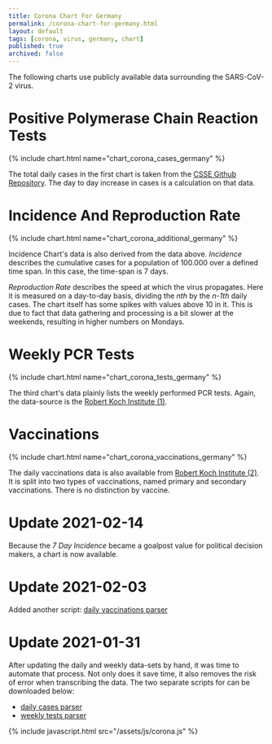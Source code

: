 ```yaml
---
title: Corona Chart For Germany
permalink: /corona-chart-for-germany.html
layout: default
tags: [corona, virus, germany, chart]
published: true
archived: false
---
```

The following charts use publicly available data surrounding the SARS-CoV-2 virus.

# Positive Polymerase Chain Reaction Tests

{% include chart.html name="chart_corona_cases_germany" %}

The total daily cases in the first chart is taken from the [CSSE Github Repository][1]. The day to day increase in cases is a calculation on that data.

# Incidence And Reproduction Rate

{% include chart.html name="chart_corona_additional_germany" %}

Incidence Chart's data is also derived from the data above. *Incidence* describes the cumulative cases for a population of 100.000 over a defined time span. In this case, the time-span is 7 days.

*Reproduction Rate* describes the speed at which the virus propagates. Here it is measured on a day-to-day basis, dividing the *nth* by the *n-1th* daily cases. The chart itself has some spikes with values above 10 in it. This is due to fact that data gathering and processing is a bit slower at the weekends, resulting in higher numbers on Mondays.

# Weekly PCR Tests

{% include chart.html name="chart_corona_tests_germany" %}

The third chart's data plainly lists the weekly performed PCR tests. Again, the data-source is the [Robert Koch Institute (1)][2].

# Vaccinations

{% include chart.html name="chart_corona_vaccinations_germany" %}

The daily vaccinations data is also available from [Robert Koch Institute (2)][3]. It is split into two types of vaccinations, named primary and secondary vaccinations. There is no distinction by vaccine.

[1]: <https://github.com/CSSEGISandData/COVID-19> "COVID-19 Data Repository by the Center for Systems Science and Engineering (CSSE) at Johns Hopkins University"
[2]: <https://www.rki.de/DE/Content/InfAZ/N/Neuartiges_Coronavirus/Daten/Testzahlen-gesamt.xlsx?__blob=publicationFile> "Erfassung der SARS-CoV-2-Testzahlen in Deutschland"
[3]: <https://www.rki.de/DE/Content/InfAZ/N/Neuartiges_Coronavirus/Daten/Impfquotenmonitoring.xlsx?__blob=publicationFile> "Tabelle mit den gemeldeten Impfungen bundesweit und nach Bundesland sowie nach STIKO-Indikation"

# Update 2021-02-14
Because the *7 Day Incidence* became a goalpost value for political decision makers, a chart is now available.

# Update 2021-02-03
Added another script: [daily vaccinations parser](/assets/code-examples/covid_daily_vaccinations_parser.py)

# Update 2021-01-31
After updating the daily and weekly data-sets by hand, it was time to automate that process. Not only does it save time, it also removes the risk of error when transcribing the data.
The two separate scripts for can be downloaded below:
- [daily cases parser](/assets/code-examples/covid_daily_cases_parser.py)
- [weekly tests parser](/assets/code-examples/covid_weekly_tests_parser.py)

{% include javascript.html src="/assets/js/corona.js" %}

